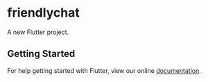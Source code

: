 # friendlychat

A new Flutter project.

## Getting Started

For help getting started with Flutter, view our online
[documentation](https://flutter.io/).
